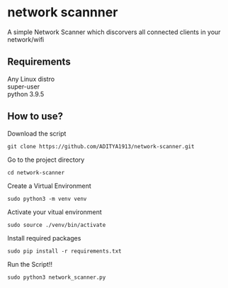 # network scannner

A simple Network Scanner which discorvers all connected clients in your network/wifi

## Requirements
Any Linux distro<br/>
super-user<br/>
python 3.9.5

## How to use?
Download the script
```
git clone https://github.com/ADITYA1913/network-scanner.git
```
Go to the project directory
```
cd network-scanner
```
Create a Virtual Environment

```
sudo python3 -m venv venv
```

Activate your vitual environment

```
sudo source ./venv/bin/activate
```
Install required packages

```
sudo pip install -r requirements.txt
```
Run the Script!!
```
sudo python3 network_scanner.py
```

